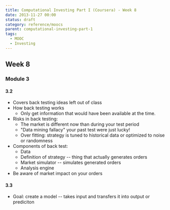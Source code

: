 ```yaml
---
title: Computational Investing Part I (Coursera) - Week 8
date: 2013-11-27 00:00
status: draft
category: reference/moocs
parent: computational-investing-part-1
tags:
  - MOOC
  - Investing
---
```


## Week 8

### Module 3

#### 3.2

* Covers back testing ideas left out of class
* How back testing works
  * Only get information that would have been available at the time.
* Risks in back testing:
  * The market is different now than during your test period
  * "Data mining fallacy" your past test were just lucky!
  * Over fitting: strategy is tuned to historical data or optimized to noise or randomness
* Components of back test:
  * Data
  * Definition of strategy -- thing that actually generates orders
  * Market simulator -- simulates generated orders
  * Analysis engine
* Be aware of market impact on your orders

#### 3.3

* Goal: create a model -- takes input and transfers it into output or prediciton
